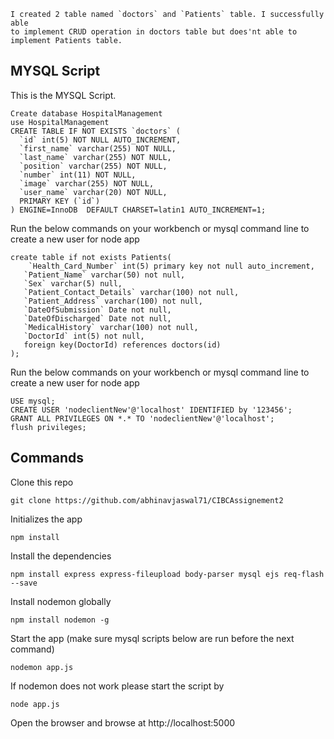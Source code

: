 ```
I created 2 table named `doctors` and `Patients` table. I successfully able
to implement CRUD operation in doctors table but does'nt able to implement Patients table.

```

## MYSQL Script

This is the MYSQL Script.

```
Create database HospitalManagement
use HospitalManagement
CREATE TABLE IF NOT EXISTS `doctors` (
  `id` int(5) NOT NULL AUTO_INCREMENT,
  `first_name` varchar(255) NOT NULL,
  `last_name` varchar(255) NOT NULL,
  `position` varchar(255) NOT NULL,
  `number` int(11) NOT NULL,
  `image` varchar(255) NOT NULL,
  `user_name` varchar(20) NOT NULL,
  PRIMARY KEY (`id`)
) ENGINE=InnoDB  DEFAULT CHARSET=latin1 AUTO_INCREMENT=1;

```

Run the below commands on your workbench or mysql command line to create a new user for node app



```
create table if not exists Patients(
    `Health_Card_Number` int(5) primary key not null auto_increment,
   `Patient_Name` varchar(50) not null,
   `Sex` varchar(5) null,
   `Patient_Contact_Details` varchar(100) not null,
   `Patient_Address` varchar(100) not null,
   `DateOfSubmission` Date not null,
   `DateOfDischarged` Date not null,
   `MedicalHistory` varchar(100) not null,
   `DoctorId` int(5) not null,
   foreign key(DoctorId) references doctors(id)
);

```
Run the below commands on your workbench or mysql command line to create a new user for node app

```
USE mysql;
CREATE USER 'nodeclientNew'@'localhost' IDENTIFIED by '123456';
GRANT ALL PRIVILEGES ON *.* TO 'nodeclientNew'@'localhost';
flush privileges;

```




## Commands

Clone this repo

```
git clone https://github.com/abhinavjaswal71/CIBCAssignement2
```

Initializes the app

```
npm install
```

Install the dependencies

```
npm install express express-fileupload body-parser mysql ejs req-flash --save
```

Install nodemon globally

```
npm install nodemon -g
```

Start the app (make sure mysql scripts below are run before the next command)

```
nodemon app.js
```

If nodemon does not work please start the script by 

```
node app.js
```


Open the browser and browse at http://localhost:5000

